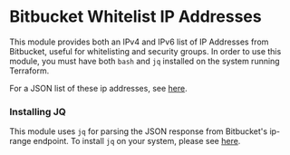 # Bitbucket Whitelist IP Addresses

This module provides both an IPv4 and IPv6 list of IP Addresses from Bitbucket, useful for whitelisting and security
groups. In order to use this module, you must have both `bash` and `jq` installed on the system running Terraform.

For a JSON list of these ip addresses, see [here](https://ip-ranges.atlassian.com/).

### Installing JQ

This module uses `jq` for parsing the JSON response from Bitbucket's ip-range endpoint.  To install `jq` on your 
system, please see [here](https://github.com/stedolan/jq/wiki/Installation).
